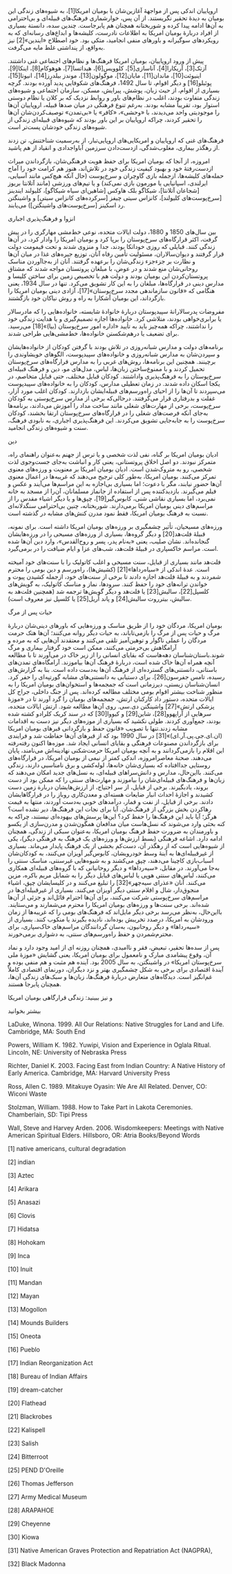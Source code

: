   اروپاییان اندکی پس از مواجهۀ آغازین‌شان با بومیان امریکا[1]، به شیوه‌های زندگی این بومیان به دیدۀ تحقیر نگریستند. از آن پس، خوارشماری فرهنگ‌های قبیله‌ای و بی‌احترامی به آن‌ها ادامه پیدا کرده و شوربختانه همچنان هم پابرجاست. چندین سده، دانستة بسیاری از افراد دربارۀ بومیان امریکا به اطلاعات نادرست، کلیشه‌ها و ابداع‌های رسانه‌ای که به رویکردهای سوگیرانه و باورهای منفی انجامید، متکی بود. خود اصطلاح «ایندین»[2] نیز به‌واقع، از پنداشتی غلط مایه می‌گرفت.

 پیش از ورود اروپاییان، بومیان امریکا فرهنگ‌ها و نظام‌های اجتماعی غنی داشتند. آزتک[3]، آریکارا[4]، آناسازی[5]، کلوویس[6]، هیداتسا[7]، هوهوکام[8]، اینکا[9]، اینیوئت[10]، ماندان[11]، مایان[12]، موگولون[13]، موندز بیلدرز[14]، انیوتا[15]، پوئبلو[16] و دیگر اقوام، تا سال 1492، فرهنگ‌های شکوفایی پدید آورده بودند. گرچه بسیاری از اقوام، از حیث زبان، پوشش، پیرایش، مسکن، سازمان اجتماعی و شیوه‌های زندگی متفاوت بودند، اغلب در نظام‌های باور و روابط نزدیک که بر کلان یا نظام دوستی استوار بود، تقریباً مشابه بودند. به‌رغم تنوع فرهنگی در میان صدها قبیله، اروپاییان آن‌ها را موجودیتی واحد می‌دیدند، با «وحشی»، «کافر» یا «بی‌تمدن» توصیف‌کردن‌شان آن‌ها را تحقیر کردند، چراکه اروپاییان بر این باور بودند که شیوه‌های قبیله‌ای زندگی از شیوه‌های زندگی خودشان پست‌تر است.

فرهنگ‌های غنی که اروپاییان و امریکایی‌های اروپایی‌تبار، از به‌رسمیت شناختنش، تن زدند از رهگذر بیماری، مغلوب‌شدگی، ازدست‌دادن سرزمین آباواجدادی و انقیاد از هم پاشید.

امروزه، از آنجا که بومیان امریکا برای حفظ هویت فرهنگی‌شان، بازگرداندن میراث ازدست‌رفتۀ خود و بهبود کیفیت زندگی خود در تلاش‌اند، هنوز هم کرامت خود را آماج حمله‌های کلیشه‌ها، ازجمله بازی گاوچران و سرخ‌پوست (حال آنکه هیچ‌کس مانند آسیایی، ایرلندی، اسپانیایی یا مورمون بازی نمی‌کند) و یا تیم‌های ورزشی (مانند آتلانتا بریوز [شجاعان آتلانتا]، شیکاگو بلک هاوکس [شاهین­‌ای سیاه شیکاگو]، کلیولند ایندینز [سرخ‌پوست‌های کلیولند]، کانزاس سیتی چیفز [سرکرده‌های کانزاس سیتی] و واشینگتن رد اسکینز [سرخ‌پوست‌های واشینگتن]) می‌یابند.

انزوا و فرهنگ‌پذیری اجباری

بین سال‌های 1850 و 1880، دولت ایالات متحده، نوعی خط‌مشی مهارگری را در پیش گرفت، اکثر قرارگاه‌های سرخ‌پوستان را برپا کرد و بومیان امریکا را وادار کرد، در آن‌ها زندگی کنند. قبایلی که روزی خوداتکا بودند، جدا و منزوی شدند و تحت قیمومت دولت قرار گرفتند و دیوان‌سالاران، مسئولیت تأمین رفاه آنان، توزیع جیره‌های غذا در میان آن‌ها و نظارت بر جزءجزء زندگی‌شان را برعهده گرفتند. آنان از به‌جاآوردن مناسک روحانی‌شان منع شدند و در عوض، با مبلغان پروتستان مواجه شدند که مشتاق پروتستان‌کردن این بومیان بودند و دولت هم با تخصیص زمین برای ساختن کلیسا و مدارس دینی در قرارگاه‌ها، مبلغان را به این کار تشویق می‌کرد. تنها در سال 1934، یعنی هنگامی که «قانون سازماندهی مجدد سرخ‌پوستان»[17]، آزادی دینی بومیان امریکا را بازگرداند، این بومیان آشکارا به راه و روش نیاکان خود بازگشتند.

 مفروضات پدرسالارانۀ سپیدپوستان دربارۀ خانوادۀ شایسته، خانواده‌هایی را که مادرسالار یا برابری‌خواهی بودند، متلاشی کرد. خانواده‌ها اجازه تصمیم‌گیری و یا هدایت زندگی خود را نداشتند، چراکه همه‌چیز باید به تأیید «اداره امور سرخ‌پوستان (بیا)»[18] می‌رسید. برای تضعیف یا درهم‌شکستن خانواده‌ها، خط‌مشی‌هایی طراحی شدند.

برنامه‌های دولت و مدارس شبانه‌روزی در تلاش بودند با گرفتن کودکان از خانواده‌هایشان و سپردن‌شان به مدارس شبانه‌روزی و خانواده‌های سپیدپوست، الگوهای خویشاوندی را برچینند. همچنین این برنامه‌ها، روش‌های غربی را به مدارس قرارگاه‌های سرخ‌پوستان تحمیل کردند و با ممنوع‌ساختن زبان‌ها، لباس، مدل‌های مو، دین و فرهنگ قبیله‌ای سرخ‌پوستان را به فرهنگ‌پذیری واداشتند. کودکان قبایل مختلف، حتی قبایل متخاصم، در یکجا اسکان داده شدند. در زمان تعطیلی مدارس، کودکان را به خانواده‌های سپیدپوست می‌سپردند تا آن‌ها را از احیای راه‌ورسم‌های قبیله‌ایشان بازدارند. کودکان اغلب مورد آزار، غفلت و بدرفتاری قرار می‌گرفتند. درحالی‌که برخی از مدارس سرخ‌پوستی به کودکان سرخ‌پوست، برخی از مهارت‌های شغلی مانند ساخت مداد را آموزش می‌دادند، برنامه‌ها به‌جای آنکه فرصت‌های شغلی را در قرارگاه‌های سرخ‌پوستان ارتقا بخشند، کودکان سرخ‌پوست را به جابه‌جایی تشویق می‌کردند. این فرهنگ‌پذیری اجباری، به نابودی فرهنگ، سنت و شیوه‌های زندگی انجامید.

دین

ادیان بومیان امریکا بر گناه، نفی لذت شخصی و یا ترس از جهنم به‌عنوان راهنمای راه، متمرکز نبودند. دو اصل اخلاق پروتستانی، یعنی کار و انباشت به‌جای جست‌وجوی لذت شخصی، رو به متروک‌شدن است. ادیان بومیان امریکا بر معنویت و ورزه‌های معنوی تمرکز می‌کنند. بومیان امریکا، به‌طور کلی ترجیح می‌دهند که غریبه‌ها در اعمال معنوی آن‌ها حضور نیابند، مگر با دعوت؛ اما بسیاری بی‌اجازه به این مراسم‌ها می‌آیند و عکس و فیلم می‌گیرند. بازدیدکننده پس از استفاده از جانماز مسلمانان، آن‌را از مسجد به خانه نمی‌برد، اما بسیاری نقاشی شنی، کابوس‌گیر[19]، چپق‌ها و یا دیگر اشیاء مقدس را از مراسم‌های دینی بومیان امریکا برمی‌دارند. شوربختانه، چنین بی‌احترامی سنگدلانه‌ای نسبت به فرهنگ بومیان امریکا، فقط نمود مدرن کنش‌های مشابه در گذشته است.

 ورزه‌های مسیحیان، تأثیر چشمگیری بر ورزه‌های بومیان امریکا داشته است. برای نمونه، قبیلۀ فلت‌هد[20] و دیگر گروه‌ها، بسیاری از ورزه‌های مسیحی را در ورزه‌هایشان گنجانده‌اند. نشان صلیب، یعنی «به‌نام پدر، پسر و روح‌القدس»، وارد دین آن‌ها شده است. مراسم خاکسپاری در قبیلۀ فلت‌هد، شب‌های عزا و ایام ضیافت را در برمی‌گیرد.

فلت‌هد مانند بسیاری از قبایل، سنت مسیحی و اغلب کاتولیک را با سنت‌های خود آمیخته است. عدۀ اندکی از «سیاه‌رداها»[21] (کشیش‌ها)، راه‌ورسم و دین بومی را محترم شمردند و به قبیلۀ فلت‌هد اجازه دادند تا برخی از سنت‌های خود، ازجمله کشیدن پیوت و خواندن ترانه‌های خود را حفظ کنند. سرودها، نماز و مناسک کاتولیک، به گویش‌های کلسپل[22]، سالیش[23] یا فلت‌هد و دیگر گویش‌ها ترجمه شد (همچنین فلت‌هد به سالیش، بیترروت سالیش[24] و پاند اُریل[25] یا کلسپل نیز معروف است).

حیات پس از مرگ

بومیان امریکا، مردگان خود را از طریق مناسک و ورزه‌هایی که باورهای دینی‌شان دربارۀ مرگ و حیات پس از مرگ را بازمی‌تاباند، به حیات دیگر روانه می‌کنند؛ آن‌ها هتک حرمت مردگان را عملی ناگوار و توهین‌آمیز تلقی می‌کنند و معتقدند آن‌هایی که به مرده و آرامگاهش بی‌حرمتی می‌کنند، ممکن است خود گرفتار بیماری و مرگ شوند.باستان‌شناسان دهه‌هاست که بقایای انسانی را از زیر خاک در می‌آورند تا با مطالعه آنچه همراه آن‌ها خاک شده است، دربارۀ فرهنگ آن‌ها بیاموزند. آرامگاه‌های تمدن‌های باستانی، دانستنی‌های گسترده‌ای از فرهنگ آن‌ها به‌دست داده است. بنا به گزارش‌های رسیده، تامس جفرسون[26]، برای دستیابی به دانستنی‌های مشابه گورتپه‌ای را حفر کرد. انسان‌شناسان زیستی، دیرزمانی است که جمجمه‌ها و استخوان‌های بومیان امریکا را به منظور شناخت بیشتر اقوام بومی مختلف مطالعه کرده‌اند. پس از جنگ داخلی، جراح کل ایالات متحده، دستور داد کارکنان ارتش، جمجمه‌های بومیان را گرد آورند تا در «موزۀ پزشکی ارتش»[27] واشینگتن دی.سی. روی آن‌ها مطالعه شود. ارتش ایالات متحده، سرهایی از آراپهوو[28]، شاین[29] و کیووا[30] که در سند کریک کلرادو کشته شده بودند، جمع‌آوری کردند. طولی نکشید که بسیاری از موزه‌های دیگر نیز دست به اقدامات مشابه زدند.تنها با تصویب «قانون حفظ و بازگردانی قبرهای بومیان امریکا (ان.ای.جی.پی.آر.ای)»[31] در سال 1990 بود که از قبرهای آن‌ها حفاظت شد و فرایندی برای بازگرداندن مصنوعات فرهنگی و بقایای انسانی ایجاد شد. موزه‌ها اکنون رفته‌رفته این اقلام را بازمی‌گردانند و به آنچه بومیان امریکا حرمت‌شکنی نهادینه‌اش می‌نامند، پایان می‌دهند. صحنۀ معاصرامروزه، اندکی کمتر از نیمی از بومیان امریکا، در قرارگاه‌های روستایی جداافتاده که بسیاری‌شان خانه‌ها، لوله‌کشی و برق نامناسبی دارند، زندگی می‌کنند. بااین‌حال، مدارس و دانش‌سراهای قبیله‌ای، به نسل‌های جدید امکان می‌دهند که زبان‌ها و فرهنگ‌های قبیله‌ای‌شان را بیاموزند و مهارت‌های سنتی را که ممکن بود از دست بروند، یادبگیرند. برخی از قبایل، از سر احتیاج، از ارزش‌هایشان دربارة زمین دست کشیدند و اجازۀ احداث انبار ضایعات هسته‌ای و معدن‌کاری روباز را در قرارگاهایشان دادند. برخی از قبایل، از نفت و قمار، درآمدهای خوبی به‌دست آوردند، منتها به قیمت رهاکردن بخش بزرگی از فرهنگ‌شان. آیا برای نجات این فرهنگ‌ها، دیر نشده است؟ هرگز؛ آیا باید این فرهنگ‌ها را حفظ کرد؟ این‌ها پرسش‌های بیهوده‌ای نیستند، چراکه به کنه بحثی وارد می‌شوند که نسل‌هاست میان مدافعان همگون‌شدن و مدرن‌سازی از یکسو و باورمندان به ضرورت حفظ فرهنگ بومیان امریکا، به‌عنوان سبکی از زندگی، همچنان ادامه دارد. اشاعه فرهنگی (بسط ارزش‌ها و ورزه‌های یک فرهنگ به فرهنگی دیگر)، یکی از شیوه‌هایی است که از رهگذر آن، دست‌کم بخشی از یک فرهنگ پایدار می‌ماند. بسیاری از غیرقبیله‌ای‌ها به آینۀ وسط خودرویشان، کابوس‌گیر آویزان می‌کنند، به کودکان‌شان اسباب‌بازی کاچینا می‌دهند، چپق می‌کشند و به شیوه‌هایی غیرسنتی، مناسک سنتی را به‌جا می‌آورند. در مقابل، «سیه‌رداها» و دیگر روحانیانی که با گروه‌های قبیله‌ای همکاری می‌کنند، لباس‌های سنتی هوپی یا لباس‌های قبایل دیگر را به شمایل مریم باکره، مزین می‌کنند. آنان «عذرای سیه‌چهر»[32] را تبلیغ می‌کنند و در کلیسایشان چپق، اشیاء منجوق‌دار، شال و اقلام سنتی دیگر آویزان می‌کنند. بسیاری از غیرقبیله‌ای‌ها در مراسم‌های سرخ‌پوستی شرکت می‌کنند، برای آن‌ها احترام قائل‌اند و جزئی از آن‌ها شده‌اند. برخی سنت‌ها و ورزه‌های بومیان امریکا را محترم می‌شمارند و می‌ستایند. بااین‌حال، به‌نظر می‌رسد برخی دیگر مایل‌اند که فرهنگ‌های بومی را که غریبه‌ها از زمان ورودشان به امریکا، درصدد تخریبش بوده‌اند، نادیده بگیرند یا منکوب کنند. بسیاری از «سیه‌رداها» و دیگر روحانیون، به‌سان گردانندگان مراسم‌های خاک‌سپاری، برای محترم‌شمردن و حفظ راه‌ورسم‌های سنتی، به دشواری برمی‌خورند.

پس از سده‌ها تحقیر، تبعیض، فقر و ناامیدی، همچنان روزنه ای از امید وجود دارد و نماد آن، وقوع پیشامدی مبارک و نامعمول برای بومیان امریکا، یعنی گشایش «موزۀ ملی سرخ‌پوستان امریکا» در واشینگتن، به سال 2005 بود. آینده هم مثبت و هم منفی بوده و آیندۀ اقتصادی برای برخی به شکل چشمگیری بهتر و نزد دیگران، دورنمای اقتصادی کاملاً غم‌انگیز است. دیدگاه‌های متعارض دربارۀ فرهنگ‌ها، زبان‌ها و سبک‌های زندگی آن‌ها، همچنان پابرجا هستند.

و نیز ببینید: زندگی قرارگاهی بومیان امریکا

بیشتر بخوانید

LaDuke, Winona. 1999. All Our Relations: Native Struggles for Land and Life. Cambridge, MA: South End

Powers, William K. 1982. Yuwipi, Vision and Experience in Oglala Ritual. Lincoln, NE: University of Nebraska Press

Richter, Daniel K. 2003. Facing East from Indian Country: A Native History of Early America. Cambridge, MA: Harvard University Press

Ross, Allen C. 1989. Mitakuye Oyasin: We Are All Related. Denver, CO: Wiconi Waste

Stolzman, William. 1988. How to Take Part in Lakota Ceremonies. Chamberlain, SD: Tipi Press

Wall, Steve and Harvey Arden. 2006. Wisdomkeepers: Meetings with Native American Spiritual Elders. Hillsboro, OR: Atria Books/Beyond Words

 [1] native americans, cultural degradation 

[2] indian

 [3] Aztec

[4] Arikara

 [5] Anasazi

 [6] Clovis

 [7] Hidatsa 

[8] Hohokam

[9] Inca

[10] Inuit

[11] Mandan

[12] Mayan

[13] Mogollon

[14] Mounds Builders

[15] Oneota

[16] Pueblo

[17] Indian Reorganization Act

[18] Bureau of Indian Affairs

 [19] dream-catcher

[20] Flathead

[21] Blackrobes

[22] Kalispell

[23] Salish

[24] Bitterroot

 [25] PEND D'Oreille

 [26] Thomas Jefferson

 [27] Army Medical Museum

 [28] ARAPAHOE

 [29] Cheyenne

 [30] Kiowa

 [31] Native American Graves Protection and Repatriation Act (NAGPRA),

 [32] Black Madonna

 

 

 

 